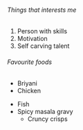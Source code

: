 ###### Things that interests me
1. Person with skills
2. Motivation
3. Self carving talent

###### Favourite foods
- Briyani
- Chicken
* Fish
* Spicy masala gravy
    - Cruncy crisps
